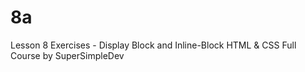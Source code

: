# 8a
 Lesson 8 Exercises - Display Block and Inline-Block
 HTML & CSS Full Course by SuperSimpleDev
